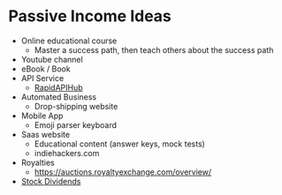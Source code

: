 # Passive Income Ideas

* Online educational course
    * Master a success path, then teach others about the success path
* Youtube channel
* eBook / Book
* API Service
    * [RapidAPIHub](https://rapidapi.com)
* Automated Business
    * Drop-shipping website
* Mobile App
    * Emoji parser keyboard
* Saas website
    * Educational content (answer keys, mock tests)
    * indiehackers.com
* Royalties
    * https://auctions.royaltyexchange.com/overview/
* [Stock Dividends](rdc2)
